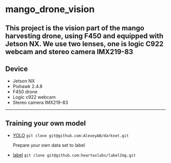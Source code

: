 # mango_drone_vision
This project is the vision part of the mango harvesting drone, using F450 and equipped with Jetson NX. We use two lenses, one is logic C922 webcam and stereo camera IMX219-83
---
## Device
* Jetson NX
* Pixhawk 2.4.8
* F450 drone
* Logic c922 webcam
* Stereo camera IMX219-83
---
## Training your own model
* [YOLO](https://github.com/AlexeyAB/darknet)
`git clone git@github.com:AlexeyAB/darknet.git`

  Prepare your own data set to label  

* [label](https://github.com/heartexlabs/labelImg)
`git clone git@github.com:heartexlabs/labelImg.git`
